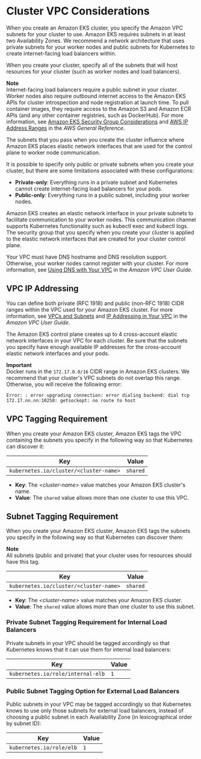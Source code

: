 # Cluster VPC Considerations<a name="network_reqs"></a>

When you create an Amazon EKS cluster, you specify the Amazon VPC subnets for your cluster to use\. Amazon EKS requires subnets in at least two Availability Zones\. We recommend a network architecture that uses private subnets for your worker nodes and public subnets for Kubernetes to create internet\-facing load balancers within\.

When you create your cluster, specify all of the subnets that will host resources for your cluster \(such as worker nodes and load balancers\)\. 

**Note**  
Internet\-facing load balancers require a public subnet in your cluster\. Worker nodes also require outbound internet access to the Amazon EKS APIs for cluster introspection and node registration at launch time\. To pull container images, they require access to the Amazon S3 and Amazon ECR APIs \(and any other container registries, such as DockerHub\)\. For more information, see [Amazon EKS Security Group Considerations](sec-group-reqs.md) and [AWS IP Address Ranges](https://docs.aws.amazon.com/general/latest/gr/aws-ip-ranges.html) in the *AWS General Reference*\.

The subnets that you pass when you create the cluster influence where Amazon EKS places elastic network interfaces that are used for the control plane to worker node communication\.

It is possible to specify only public or private subnets when you create your cluster, but there are some limitations associated with these configurations:
+ **Private\-only**: Everything runs in a private subnet and Kubernetes cannot create internet\-facing load balancers for your pods\.
+ **Public\-only**: Everything runs in a public subnet, including your worker nodes\.

Amazon EKS creates an elastic network interface in your private subnets to facilitate communication to your worker nodes\. This communication channel supports Kubernetes functionality such as kubectl exec and kubectl logs\. The security group that you specify when you create your cluster is applied to the elastic network interfaces that are created for your cluster control plane\.

Your VPC must have DNS hostname and DNS resolution support\. Otherwise, your worker nodes cannot register with your cluster\. For more information, see [Using DNS with Your VPC](https://docs.aws.amazon.com/vpc/latest/userguide/vpc-dns.html) in the *Amazon VPC User Guide*\.

## VPC IP Addressing<a name="vpc-cidr"></a>

You can define both private \(RFC 1918\) and public \(non\-RFC 1918\) CIDR ranges within the VPC used for your Amazon EKS cluster\. For more information, see [VPCs and Subnets](https://docs.aws.amazon.com/vpc/latest/userguide/VPC_Subnets.html) and [IP Addressing in Your VPC](https://docs.aws.amazon.com/vpc/latest/userguide/vpc-ip-addressing.html) in the *Amazon VPC User Guide*\.

The Amazon EKS control plane creates up to 4 cross\-account elastic network interfaces in your VPC for each cluster\. Be sure that the subnets you specify have enough available IP addresses for the cross\-account elastic network interfaces and your pods\.

**Important**  
Docker runs in the `172.17.0.0/16` CIDR range in Amazon EKS clusters\. We recommend that your cluster's VPC subnets do not overlap this range\. Otherwise, you will receive the following error:  

```
Error: : error upgrading connection: error dialing backend: dial tcp 172.17.nn.nn:10250: getsockopt: no route to host
```

## VPC Tagging Requirement<a name="vpc-tagging"></a>

When you create your Amazon EKS cluster, Amazon EKS tags the VPC containing the subnets you specify in the following way so that Kubernetes can discover it:


| Key | Value | 
| --- | --- | 
|  `kubernetes.io/cluster/<cluster-name>`  |  `shared`  | 
+ **Key**: The *<cluster\-name>* value matches your Amazon EKS cluster's name\. 
+ **Value**: The `shared` value allows more than one cluster to use this VPC\.

## Subnet Tagging Requirement<a name="vpc-subnet-tagging"></a>

When you create your Amazon EKS cluster, Amazon EKS tags the subnets you specify in the following way so that Kubernetes can discover them:

**Note**  
All subnets \(public and private\) that your cluster uses for resources should have this tag\.


| Key | Value | 
| --- | --- | 
| `kubernetes.io/cluster/<cluster-name>` | `shared` | 
+ **Key**: The *<cluster\-name>* value matches your Amazon EKS cluster\. 
+ **Value**: The `shared` value allows more than one cluster to use this subnet\.

### Private Subnet Tagging Requirement for Internal Load Balancers<a name="vpc-private-subnet-tagging"></a>

Private subnets in your VPC should be tagged accordingly so that Kubernetes knows that it can use them for internal load balancers:


| Key | Value | 
| --- | --- | 
|  `kubernetes.io/role/internal-elb`  |  `1`  | 

### Public Subnet Tagging Option for External Load Balancers<a name="vpc-public-subnet-tagging"></a>

Public subnets in your VPC may be tagged accordingly so that Kubernetes knows to use only those subnets for external load balancers, instead of choosing a public subnet in each Availability Zone \(in lexicographical order by subnet ID\):


| Key | Value | 
| --- | --- | 
|  `kubernetes.io/role/elb`  |  `1`  | 